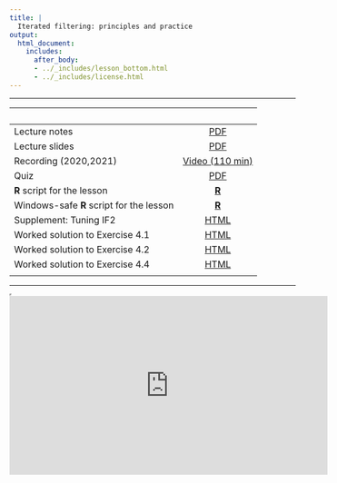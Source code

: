 ```yaml
---
title: |
  Iterated filtering: principles and practice
output:
  html_document:
    includes:
      after_body:
      - ../_includes/lesson_bottom.html
      - ../_includes/license.html
---
```


----------------------

| &nbsp;                                   | &nbsp;                                                                                      |
|:-----------------------------------------|:-------------------------------------------------------------------------------------------:|
| Lecture notes                            | [PDF](notes.pdf)                                                                            |
| Lecture slides                           | [PDF](slides.pdf)                                                                           |
| Recording (2020,2021)                    | [Video (110 min)](https://www.youtube.com/playlist?list=PLluGwj6FGt2S9cNE-rD3CZJY6X_KydOMi) |
| Quiz                                     | [PDF](quiz.pdf)                                                                             |
| **R** script for the lesson              | [**R**](main.R)                                                                             |
| Windows-safe **R** script for the lesson | [**R**](main_win.R)                                                                         |
| Supplement: Tuning IF2                   | [HTML](if2_settings.html)                                                                   |
| Worked solution to Exercise 4.1          | [HTML](Q_fit_seir.html)                                                                     |
| Worked solution to Exercise 4.2          | [HTML](Q_fit_all.html)                                                                       |
| Worked solution to Exercise 4.4          | [HTML](Q_check_code.html)                                                                   |
|                                          |                                                                                             |

----------------------

<iframe width="0" height="0"></iframe>

<iframe data-external=1 width="560" height="315" src="https://www.youtube-nocookie.com/embed/videoseries?list=PLluGwj6FGt2S9cNE-rD3CZJY6X_KydOMi" frameborder="0" allow="accelerometer; autoplay; encrypted-media; gyroscope; picture-in-picture" allowfullscreen></iframe>

